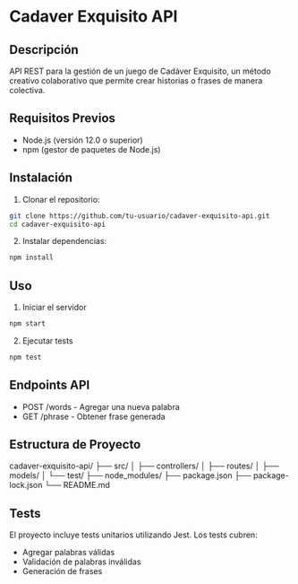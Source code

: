 # Cadaver Exquisito API

## Descripción
API REST para la gestión de un juego de Cadáver Exquisito, un método creativo colaborativo que permite crear historias o frases de manera colectiva.

## Requisitos Previos
- Node.js (versión 12.0 o superior)
- npm (gestor de paquetes de Node.js)

## Instalación

1. Clonar el repositorio:
```bash
git clone https://github.com/tu-usuario/cadaver-exquisito-api.git
cd cadaver-exquisito-api
```
2. Instalar dependencias:
```bash
npm install
```
## Uso
1. Iniciar el servidor
```bash
npm start
```
2. Ejecutar tests
```bash
npm test
```
## Endpoints API
- POST /words - Agregar una nueva palabra
- GET /phrase - Obtener frase generada

## Estructura de Proyecto

cadaver-exquisito-api/
├── src/
│   ├── controllers/
│   ├── routes/
│   ├── models/
│   └── test/
├── node_modules/
├── package.json
├── package-lock.json
└── README.md

## Tests
El proyecto incluye tests unitarios utilizando Jest. Los tests cubren:

- Agregar palabras válidas
- Validación de palabras inválidas
- Generación de frases
